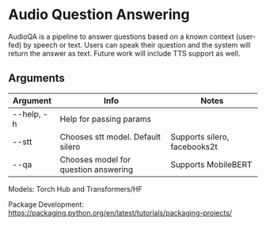# Audio Question Answering

AudioQA is a pipeline to answer questions based on a known context (user-fed) by speech or text. Users can speak their question and the system will return the answer as text. Future work will include TTS support as well.

## Arguments
|Argument|Info|Notes|
| ------- |------- | ------- |
|--help, -h| Help for passing params ||
|--stt| Chooses stt model. Default silero| Supports silero, facebooks2t|
|--qa| Chooses model for question answering | Supports MobileBERT |


Models: Torch Hub and Transformers/HF

Package Development: https://packaging.python.org/en/latest/tutorials/packaging-projects/
